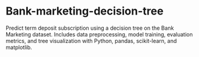 # Bank-marketing-decision-tree
Predict term deposit subscription using a decision tree on the Bank Marketing dataset. Includes data preprocessing, model training, evaluation metrics, and tree visualization with Python, pandas, scikit-learn, and matplotlib.
